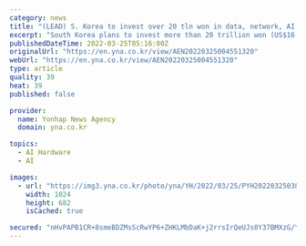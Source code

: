```yaml
---
category: news
title: "(LEAD) S. Korea to invest over 20 tln won in data, network, AI sectors"
excerpt: "South Korea plans to invest more than 20 trillion won (US$16.4 billion) in the data, network and artificial intelligence (AI) sectors over the next three years in a bid to help nurture future-oriented industries,"
publishedDateTime: 2022-03-25T05:16:00Z
originalUrl: "https://en.yna.co.kr/view/AEN20220325004551320"
webUrl: "https://en.yna.co.kr/view/AEN20220325004551320"
type: article
quality: 39
heat: 39
published: false

provider:
  name: Yonhap News Agency
  domain: yna.co.kr

topics:
  - AI Hardware
  - AI

images:
  - url: "https://img3.yna.co.kr/photo/yna/YH/2022/03/25/PYH2022032503860001301_P4.jpg"
    width: 1024
    height: 682
    isCached: true

secured: "nHvPAPB1CR+8smeBDZMsScRwYP6+ZHKLMbDaK+j2rrsIrQeUJs0Y37BMXzG/YBVmqe+zLdo3NBObcAQ3wT/mxkImz5aSU4mfRKPfyAI38dHxY6GjcJiD2qlhMJ01GUBAH45mIAqVqF96/A7iClOgx/8XCf8O7MuSAHFQbf5FzXaHDm9dIC7pks1O9cuNpuGeISgr2JsbU/3kZLUXKSCxLi9B5342JCzbWXwzwjQH1NahnNspeo9ZfMX/CRpWDVPbZrCmPA6HPSYazrfou5i60fIThI13Jcj5qoY05OlcPrjQMOXwXyKqs1cwvu84dQKLK6Yc381yQephCkR/l9DKxhf73diyr4x9mYCpi8cJaWA=;6uWSW4CVPg3ZSlcd2HCAoQ=="
---
```


